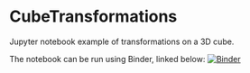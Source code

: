 # CubeTransformations
Jupyter notebook example of transformations on a 3D cube. 

The notebook can be run using Binder, linked below:
[![Binder](https://mybinder.org/badge_logo.svg)](https://mybinder.org/v2/gh/tclaar/CubeTransformations/HEAD)
